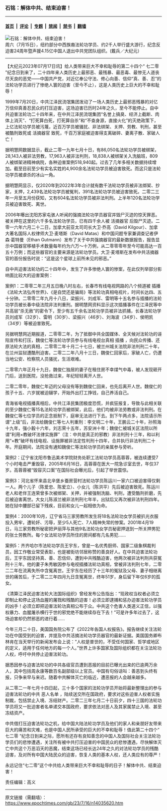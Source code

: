 ### 石铭：解体中共、结束迫害！

---

#### [首页](../../../..?n14035620) &nbsp;|&nbsp; [评论](../../../../../epoch-comment?n14035620) &nbsp;|&nbsp; [专题](../../../../../epoch-special?n14035620) &nbsp;|&nbsp; [禁闻](../../../../../epoch-news?n14035620) &nbsp;|&nbsp; [禁书](../../../../../books?n14035620) &nbsp;|&nbsp; [翻墙](https://github.com/gfw-breaker/nogfw/blob/master/README.md?n14035620)


<div><img alt="石铭：解体中共、结束迫害！" class="attachment-djy_600_400 size-djy_600_400 wp-post-image" src="https://i.epochtimes.com/assets/uploads/2023/07/id14034994-LBD8822-600x400.jpg"/>
<div class="caption">
 周六（7月15日），纽约部分中西族裔法轮功学员、约2千人举行盛大游行，纪念反迫害24周年暨声援4.15亿中国人退出中共党团队组织。(戴兵／大纪元）
</div></div><hr/><div class="post_content" id="artbody" itemprop="articleBody">
 <!-- article content begin -->
 <p>
  【大纪元2023年07月17日讯】给人类带来巨大不幸和耻辱的第二十四个“
  <ok href="https://www.epochtimes.com/gb/tag/%E4%B8%83%E4%BA%8C%E9%9B%B6.html">
   七二零
  </ok>
  ”纪念日到来了，二十四年来人类历史上最邪恶、最残暴、最恶毒、最惨无人道丧尽天良的恶党——中国共产党，对近亿奉公守法、修心向善、信仰“真、善、忍”的法轮功学员进行了惨绝人寰的迫害（至今不止），这是人类历史上巨大的不幸和耻辱！
 </p>
 <p>
  1999年7月20日，中共江泽民流氓集团发动了一场人类历史上最邪恶残暴的对亿万信仰真善忍民众的打压迫害，这场迫害已历时24年之久，至今不能停止。自中共迫害法轮功二十四年来，在中共江泽民流氓集团“名誉上搞臭、经济上截断、肉体上消灭”、“打死算白死，打死算自杀”和“不查身源，直接火化”的灭绝政策下，上亿法轮功学员被污蔑，近百万学员被骚扰、非法绑架、关押、劳教、判刑，甚至被酷刑致死或
  <ok href="https://www.epochtimes.com/gb/tag/%E6%B4%BB%E6%91%98%E5%99%A8%E5%AE%98.html">
   活摘器官
  </ok>
  致死，千百万家庭被迫害得支离破碎、妻离子散、家破人亡！
 </p>
 <p>
  据明慧网数据显示，截止二零一九年七月十日，有86,050名法轮功学员被绑架，28,143人被非法劳教，17,963人被非法判刑，18,838人被绑架关入洗脑班，809人被绑架进精神病院，各种迫害案例518,940起。过去了几年多相关数据持续增加。截至目前至少有实名实姓的4,900余名法轮功学员被迫害致死。而这只是法轮功学员被虐杀的冰山一角。
 </p>
 <p>
  据明慧网显示，仅2020年到2022年3年合计就有数千法轮功学员被非法绑架、抄家，关押，2,439名法轮功学员被冤判，391名法轮功学员被迫害致死。二零二三年一月至五月份获知，又有604名法轮功学员被非法判刑。上半年120名法轮功学员被迫害致死、离世。
 </p>
 <p>
  2006年曝出沈阳苏家屯骇人听闻的强摘法轮功学员器官并毁尸灭迹的惊天罪恶。被关押在这里的六千多名法轮功学员，已有四千余人被
  <ok href="https://www.epochtimes.com/gb/tag/%E6%B4%BB%E6%91%98%E5%99%A8%E5%AE%98.html">
   活摘器官
  </ok>
  后毁尸灭迹。二零一六年六月二十二日，加拿大前亚太司司长大卫·乔高（David Kilgour）、加拿大著名国际人权律师大卫·麦塔斯（David Matas）和中国问题专家兼调查记者伊森·葛特曼（Ethan Gutmann）发布了关于中共强摘器官的最新数据报告，报告显示中国器官移植手术数量每年约为六万～十万例，从二零零零年至今可能高达一百五十万例；而这些器官的主要来源是法轮功学员。大卫·麦塔斯在发布中共活摘器官的首份报告时说：“这是这个星球上前所未见的邪恶。”
 </p>
 <p>
  自中共迫害法轮功的二十四年中，发生了许多惨绝人寰的惨案，在此仅列举部分影响面比较大的迫害案例：
 </p>
 <p>
  案例1：二零零二年三月五日晚八时左右，长春市有线电视网路的八个频道被
  <ok href="https://www.epochtimes.com/gb/tag/%E6%8F%92%E6%92%AD.html">
   插播
  </ok>
  《法轮大法弘传世界》、《是自焚还是骗局》等法轮功真相电视片，时间长达四、五十分钟。二零零二年九月十八日，梁振兴、刘成军、雷明等十五名参与插播的法轮功学员被长春中级法院非法判重刑。据明慧网资料显示这次插播事件在江泽民等中共高层“杀无赦”的密令下，至少有五千余名法轮功学员被非法抓捕，长春法轮功学员刘成军（32岁）、雷明（30岁）、梁振兴（46岁）、刘海波（34岁）、侯明凯（34岁）等被迫害致死。
 </p>
 <p>
  另据明慧网近期报道，二零零二年，为了抵御中共全国媒体、全天候对法轮功的诬陷宣传和打压，魏俊仁等法轮功学员参与有线电视台真相
  <ok href="https://www.epochtimes.com/gb/tag/%E6%8F%92%E6%92%AD.html">
   插播
  </ok>
  ，向民众传播、还原法轮大法的真相，二零零二年十月二十七日，被兰州城关法院非法判刑二十年，在兰州监狱遭酷刑迫害。二零二二年八月十三日，魏俊仁回家后，家破人亡，仍遭当地公安、检察院人员骚扰，生活艰难。
 </p>
 <p>
  二零零六年正月十九日，魏俊仁独居的妻子在租住房不幸煤气中毒，被人发现砸开门后，送到医院，没抢救过来，年纪轻轻离开人世。
 </p>
 <p>
  二零二零年，魏俊仁年迈的父母没有等到魏俊仁回来，也先后离开人世。魏俊仁的孩子十五、六岁就被迫辍学，开始外出打工挣钱，自己养活自己。
 </p>
 <p>
  青海省电视插播真相后，中共江泽民集团极度恐慌，并疯狂报复，导致与此相关联的至少魏俊仁等15名法轮功学员被绑架，此后，他们均被非法劳教或非法判刑。在魏俊仁等七位学员的正念抵制下，庭审无法进行下去。到下午两点多，法院请示所谓“上级”后，非法给魏俊仁等七人判重刑：李文明二十年，王鹏云二十年，孙照海十九年，强小毅十六年，刘志荣十五年，苏安洲十年；魏俊仁被城关区法院以所谓“利用×教破坏法律实施罪”（注：中共是真正的邪教）非法判刑十三年，和以利用“×教”破坏有线电视、设施罪被非法定性判刑十四年，合并执行非法判刑二十年。开庭期间，法院没有通知魏俊仁等法轮功学员的亲属参与旁听。
 </p>
 <p>
  案例2：辽宁省沈阳市鲁迅美术学院财务处职工法轮功学员高蓉蓉，被连续遭受7个小时电击严重毁容，2005年6月16日，高蓉蓉在医大一院急诊室去世，年仅37岁。高蓉蓉被“毁容灭口案”在国际社会曝光后，引起了举世震惊。
 </p>
 <p>
  案例3：河北省怀来县北辛堡乡蚕房营村法轮功学员陈运川一家六口被迫害得仅剩一人。两个儿子（陈爱忠、陈爱立）、小女儿（陈洪平）先后被迫害致死。陈运川老人和老伴王连荣曾多次被绑架、关押，并被强制洗脑、判刑，遭受酷刑折磨，先后被迫害离世。大女儿陈淑兰被非法判刑七年半，出狱后又再次被非法判刑四年。她在狱中腰部已留下残疾，目前和女儿一起相依为命。
 </p>
 <p>
  案例4：2000年10月，辽宁省马三家劳教所发生将18名法轮功女学员被扒光衣服投入男牢，遭轮奸、污辱，至少5人死亡、7人精神失常的惨案。2001年4月19日，马三家劳教所秘密把尹丽萍与其他9名法轮功女学员秘密押送到一所关押男犯的张士劳教所。每个女法轮功学员所住的房间都有几名男犯……
 </p>
 <p>
  案例5：齐齐哈尔市法轮功学员王宇东，曾是一名优秀厨师、国家二级象棋裁判员，因工作敬业常受表彰，也是被街坊邻居称赞的善良好人。在中共迫害法轮功后，王宇东因坚持真、善、忍信仰，遭到中共残酷迫害，他两次被非法判刑共获冤刑十三年。他的妻子朱秀敏因参与电视插播法轮功真相，曾被非法判刑七年，二零二二年在流离失所中含冤离世。王宇东在经历了十三年的冤狱及父母、妻子相继离世的痛苦后，于二零二三年四月九日含冤离世，终年51岁，身后留下年仅6岁的孤女。
 </p>
 <p>
  《清算江泽民迫害法轮大法国际组织》曾经发布公告指出：“现政权当权者必须立即制止和停止这场血腥的屠戮和残酷的迫害！必须立即逮捕和惩办迫害法轮功学员的凶手！必须立即把迫害法轮功真相公布于众。中共这个危害人类道义正信，以强权暴力、血腥屠杀横行于世的邪党绝不能继续存在下去！”可是许多年过去了，这场迫害却仍然邪恶的进行着……
 </p>
 <p>
  今年三月二十日，美国国务院公布了《2022年各国人权报告》。报告继续关注法轮功在中国受到的迫害，并提及中共活摘法轮功学员器官的最新证据。美国国务卿布林肯在当天举行的新闻发布会上说：“人权是普世的，不受任何国家、哲学或地区的定义，适用于任何地方的每一个人。”世界上许多国家及国际组织都在关注法轮功人权，呼吁中共停止迫害法轮功。
 </p>
 <p>
  据悉因参与迫害法轮功的中共各级官员遭到恶报的目前已曝光出来的已逾两万余人，其中包括周永康等数百名副部级以上官员。中国有句俗话叫：善恶到头终有报，只争来早与来迟。随着中共解体灭亡的临近，遭恶报的人会越来越多。
 </p>
 <p>
  从二零二一年七月十四日起，三十多个国家的法轮功学员开始将最新整理出的参与迫害法轮功的中共
  <ok href="https://www.epochtimes.com/gb/tag/%E6%81%B6%E4%BA%BA%E5%90%8D%E5%8D%95.html">
   恶人名单
  </ok>
  ，陆续送交所在国政府，要求对这些迫害人权者实施制裁，包括禁止入境、冻结财产。二零二三年七月二十日前夕，四十三国的法轮功学员将又一批迫害者名单递交本国政府，要求依法对恶人及其家属禁止入境、甚至冻结资产。
 </p>
 <p>
  中共借打压迫害法轮功之机，给中国大陆法轮功学员及他们的家人和亲朋好友带来巨大的痛苦和灾难，也是中国人民所承受的巨大的不幸和耻辱！值此第二十四个“
  <ok href="https://www.epochtimes.com/gb/tag/%E4%B8%83%E4%BA%8C%E9%9B%B6.html">
   七二零
  </ok>
  ”纪念日到来之际，愿所有还存有良知善念的中国人及国际社会关注法轮功学员们的悲惨遭遇，关注所有被中共打压迫害的中国民众的悲惨遭遇，尽快解体灭亡中共这个万恶滔天的恶魔，结束这场已经长达24年之久的对法轮功学员的残酷迫害，及对所有中国大陆民众的迫害，恢复人类的基本人权，还人类应有的尊严！
 </p>
 <p>
  永远记住“七二零”这个中共给人类带来巨大不幸和耻辱的日子！解体中共、结束迫害！
 </p>
 <p>
  责任编辑：高义
 </p>
 <!-- article content end -->
 <div id="below_article_ad">
 </div>
</div>


---

原文链接（需翻墙）：https://www.epochtimes.com/gb/23/7/16/n14035620.htm